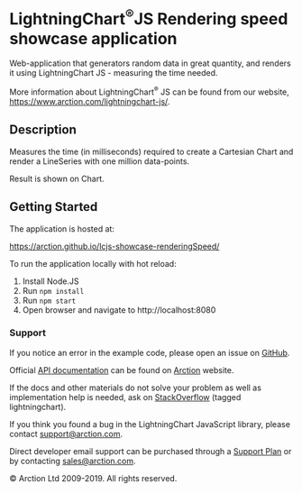 # LightningChart<sup>&#174;</sup>JS Rendering speed showcase application

Web-application that generators random data in great quantity, and renders it using LightningChart JS - measuring the time needed.

More information about LightningChart<sup>&#174;</sup> JS can be found from our website, https://www.arction.com/lightningchart-js/.

## Description

Measures the time (in milliseconds) required to create a Cartesian Chart and render a LineSeries with one million data-points.

Result is shown on Chart.

## Getting Started

The application is hosted at:

https://arction.github.io/lcjs-showcase-renderingSpeed/

To run the application locally with hot reload:

1. Install Node.JS
2. Run `npm install`
3. Run `npm start`
4. Open browser and navigate to http://localhost:8080

### Support

If you notice an error in the example code, please open an issue on [GitHub][0].

Official [API documentation][1] can be found on [Arction][2] website.

If the docs and other materials do not solve your problem as well as implementation help is needed, ask on [StackOverflow][3] (tagged lightningchart).

If you think you found a bug in the LightningChart JavaScript library, please contact support@arction.com.

Direct developer email support can be purchased through a [Support Plan][4] or by contacting sales@arction.com.

© Arction Ltd 2009-2019. All rights reserved.

[0]: https://github.com/Arction/lcjs-showcase-renderingSpeed/issues
[1]: https://www.arction.com/lightningchart-js-api-documentation
[2]: https://www.arction.com
[3]: https://stackoverflow.com/questions/tagged/lightningchart
[4]: https://www.arction.com/support-services/
